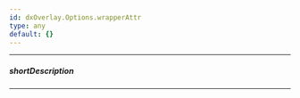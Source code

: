 ```yaml
---
id: dxOverlay.Options.wrapperAttr
type: any
default: {}
---
```

---
##### shortDescription
<!-- Description goes here -->

---
<!-- Description goes here -->